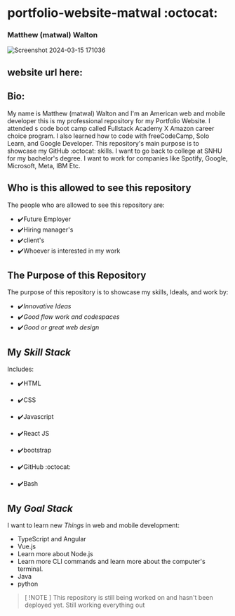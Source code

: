 # portfolio-website-matwal :octocat:
 ### Matthew (matwal) Walton
 ![Screenshot 2024-03-15 171036](https://github.com/matwal42083/portfolio-website-matwal/assets/115494989/8afcf646-c750-4ef1-bbb8-4f36cc907a01)
## website url here:
## Bio:
 My name is Matthew (matwal) Walton and I'm an American web and mobile developer this is my professional repository for my Portfolio Website. I attended s code boot camp called Fullstack Academy X Amazon career choice program. I also learned how to code with freeCodeCamp, Solo Learn, and Google Developer. This repository's main purpose is to showcase my GitHub :octocat: skills. I want to go back to college at SNHU for my bachelor's degree. I want to work for companies like Spotify, Google, Microsoft, Meta, IBM Etc.

## Who is this allowed to see this repository
  The people who are allowed to see this repository are:
 * :heavy_check_mark:Future Employer
 * :heavy_check_mark:Hiring manager's
 * :heavy_check_mark:client's
 * :heavy_check_mark:Whoever is interested in my work

## The Purpose of this Repository
 The purpose of this repository is to showcase my skills, Ideals, and work by:
 * :heavy_check_mark:*Innovative Ideas*
 * :heavy_check_mark:*Good flow work and codespaces*
 * :heavy_check_mark:*Good or great web design*  


## My *Skill Stack*
Includes:
* :heavy_check_mark:HTML
* :heavy_check_mark:CSS

* :heavy_check_mark:Javascript
* :heavy_check_mark:React JS
* :heavy_check_mark:bootstrap
* :heavy_check_mark:GitHub :octocat:
* :heavy_check_mark:Bash

## My *Goal Stack*
I want to learn new *Things* in web and mobile development:
* TypeScript and Angular
* Vue.js
* Learn more about Node.js
* Learn more CLI commands and learn more about the computer's terminal.
* Java
* python
>[ !NOTE ]
>This repository is still being worked on and hasn't been deployed yet. Still working everything out
>
